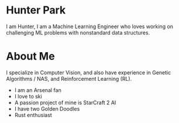 # Hunter Park

I am Hunter, I am a Machine Learning Engineer who loves working on challenging ML problems with nonstandard data structures. 

# About Me

I specialize in Computer Vision, and also have experience in Genetic Algorithms / NAS, and Reinforcement Learning (RL).

- I am an Arsenal fan 
- I love to ski
- A passion project of mine is StarCraft 2 AI
- I have two Golden Doodles
- Rust enthusiast
